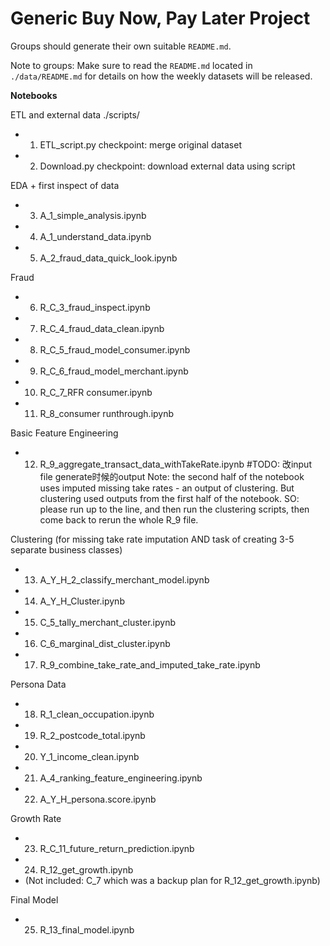 # Generic Buy Now, Pay Later Project
Groups should generate their own suitable `README.md`.

Note to groups: Make sure to read the `README.md` located in `./data/README.md` for details on how the weekly datasets will be released.


**Notebooks**

ETL and external data
./scripts/
- 1. ETL_script.py            checkpoint: merge original dataset
- 2. Download.py              checkpoint: download external data using script

EDA + first inspect of data
- 3. A_1_simple_analysis.ipynb
- 4. A_1_understand_data.ipynb
- 5. A_2_fraud_data_quick_look.ipynb

Fraud
- 6. R_C_3_fraud_inspect.ipynb
- 7. R_C_4_fraud_data_clean.ipynb
- 8. R_C_5_fraud_model_consumer.ipynb
- 9. R_C_6_fraud_model_merchant.ipynb
- 10. R_C_7_RFR consumer.ipynb
- 11. R_8_consumer runthrough.ipynb

Basic Feature Engineering
- 12. R_9_aggregate_transact_data_withTakeRate.ipynb  #TODO: 改input file generate时候的output
    Note: the second half of the notebook uses imputed missing take rates - an output of clustering. But clustering used outputs from the first half of the notebook. SO: please run up to the line, and then run the clustering scripts, then come back to rerun the whole R_9 file.

Clustering (for missing take rate imputation AND task of creating 3-5 separate business classes)
- 13. A_Y_H_2_classify_merchant_model.ipynb
- 14. A_Y_H_Cluster.ipynb
- 15. C_5_tally_merchant_cluster.ipynb
- 16. C_6_marginal_dist_cluster.ipynb
- 17. R_9_combine_take_rate_and_imputed_take_rate.ipynb

Persona Data
- 18. R_1_clean_occupation.ipynb
- 19. R_2_postcode_total.ipynb
- 20. Y_1_income_clean.ipynb
- 21. A_4_ranking_feature_engineering.ipynb
- 22. A_Y_H_persona.score.ipynb


Growth Rate
- 23. R_C_11_future_return_prediction.ipynb
- 24. R_12_get_growth.ipynb
- (Not included: C_7 which was a backup plan for R_12_get_growth.ipynb)

Final Model
- 25. R_13_final_model.ipynb